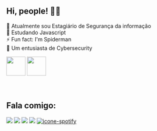 ## Hi, people! 🖖🤓

🔭 Atualmente sou Estagiário de Segurança da informação<br>
🌱 Estudando Javascript<br>
⚡ Fun fact: I'm Spiderman<br>
🔐 Um entusiasta de Cybersecurity

<div>
    <!--<img src="https://cdn.jsdelivr.net/gh/devicons/devicon/icons/css3/css3-plain-wordmark.svg" width="50px">-->
    <!--<img src="https://cdn.jsdelivr.net/gh/devicons/devicon/icons/html5/html5-plain-wordmark.svg" width="50px">-->
    <!--<img src="https://cdn.jsdelivr.net/gh/devicons/devicon/icons/javascript/javascript-plain.svg" width="50px">-->
    <img src="https://cdn.jsdelivr.net/gh/devicons/devicon/icons/python/python-original.svg" width="50px">
    <img src="https://cdn.jsdelivr.net/gh/devicons/devicon@latest/icons/ruby/ruby-plain.svg" width="50px">
</div>
  
  <br>
  
<!--<div align="left">
  <a href="https://github.com/raphaelknnd">
  <img height="180em" src="https://github-readme-stats.vercel.app/api?username=raphaelknnd&show_icons=true&theme=dark&include_all_commits=true&count_private=true"/>
  <img height="180em" src="https://github-readme-stats.vercel.app/api/top-langs/?username=raphaelknnd&layout=compact&langs_count=7&theme=dracula"/>
</div>-->
  
  <br>
  
  ## Fala comigo:
  
 <div>
  <a href="mailto:raphakennedy.dev@gmail.com"><img src="https://img.shields.io/badge/Gmail-D14836?style=for-the-badge&logo=gmail&logoColor=white" target="_blank"></a>
  <a href="https://www.linkedin.com/in/raphael-kennedy" target="_blank"><img src="https://img.shields.io/badge/-LinkedIn-%230077B5?style=for-the-badge&logo=linkedin&logoColor=white" target="_blank"></a>
  <a href="https://instagram.com/kn_rapha" target="_blank"><img src="https://img.shields.io/badge/-Instagram-%23E4405F?style=for-the-badge&logo=instagram&logoColor=white" target="_blank"></a>
  <a href="https://t.me/Raphakennedy" target="_blank"><img src="https://img.shields.io/badge/Telegram-2CA5E0?style=for-the-badge&logo=telegram&logoColor=white" target="_blank"></a>
  <a href="https://open.spotify.com/user/jsfre5chtqm84xbeuukcjr9nh" target="_blank"><img src="https://img.shields.io/badge/Spotify-1ED760?&style=for-the-badge&logo=spotify&logoColor=white" alt="icone-spotify"></a>
 <!--<a href="https://twitter.com/kn_rapha" target="_blank"><img src="https://img.shields.io/badge/Twitter-1DA1F2?style=for-the-badge&logo=twitter&logoColor=white" target="_blank"></a>-->
   
   <!--![Snake animation](https://github.com/raphaelknnd/raphaelknnd/blob/output/github-contribution-grid-snake.svg)-->
 </div>
  
  
<!--
**raphaelknnd/raphaelknnd** is a ✨ _special_ ✨ repository because its `README.md` (this file) appears on your GitHub profile.

Here are some ideas to get you started:

-->
